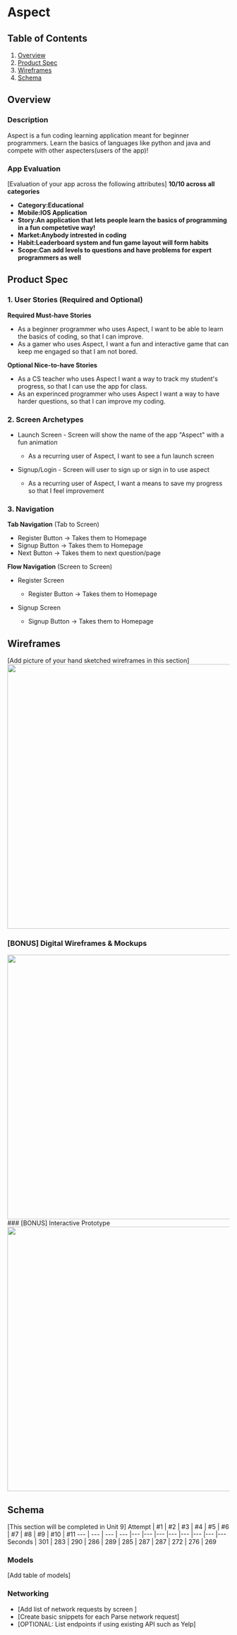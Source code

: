 # Aspect

## Table of Contents
1. [Overview](#Overview)
1. [Product Spec](#Product-Spec)
1. [Wireframes](#Wireframes)
2. [Schema](#Schema)

## Overview
### Description
Aspect is a fun coding learning application meant for beginner programmers. Learn the basics of languages like python and java and compete with other aspecters(users of the app)!

### App Evaluation
[Evaluation of your app across the following attributes]
**10/10 across all categories**
- **Category:Educational** 
- **Mobile:IOS Application**
- **Story:An application that lets people learn the basics of programming in a fun competetive way!**
- **Market:Anybody intrested in coding**
- **Habit:Leaderboard system and fun game layout will form habits**
- **Scope:Can add levels to questions and have problems for expert programmers as well**

## Product Spec

### 1. User Stories (Required and Optional)

**Required Must-have Stories**

* As a beginner programmer who uses Aspect, I want to be able to learn the basics of coding, so that I can improve.
* As a gamer who uses Aspect, I want a fun and interactive game that can keep me engaged so that I am not bored. 

**Optional Nice-to-have Stories**

* As a CS teacher who uses Aspect I want a way to track my student's progress, so that I can use the app for class.
* As an experinced programmer who uses Aspect I want a way to have harder questions, so that I can improve my coding. 

### 2. Screen Archetypes

* Launch Screen - Screen will show the name of the app "Aspect" with a fun animation
   * As a recurring user of Aspect, I want to see a fun launch screen
   
 * Signup/Login - Screen will user to sign up or sign in to use aspect
   * As a recurring user of Aspect, I want a means to save my progress so that I feel improvement

### 3. Navigation

**Tab Navigation** (Tab to Screen)

* Register Button -> Takes them to Homepage
* Signup Button -> Takes them to Homepage
* Next Button -> Takes them to next question/page

**Flow Navigation** (Screen to Screen)

* Register Screen 
   * Register Button -> Takes them to Homepage
   
* Signup Screen 
   * Signup Button -> Takes them to Homepage

## Wireframes
[Add picture of your hand sketched wireframes in this section]
<img src="https://recordit.co/1obdLmjTMn.gif" width=600>

### [BONUS] Digital Wireframes & Mockups
<img src="https://recordit.co/1obdLmjTMn.gif" width=600>
### [BONUS] Interactive Prototype
<img src="https://recordit.co/sJ6jGvZz5l.gif" width=600>

## Schema 
[This section will be completed in Unit 9]
Attempt | #1 | #2 | #3 | #4 | #5 | #6 | #7 | #8 | #9 | #10 | #11
--- | --- | --- | --- |--- |--- |--- |--- |--- |--- |--- |---
Seconds | 301 | 283 | 290 | 286 | 289 | 285 | 287 | 287 | 272 | 276 | 269

### Models
[Add table of models]
### Networking
- [Add list of network requests by screen ]
- [Create basic snippets for each Parse network request]
- [OPTIONAL: List endpoints if using existing API such as Yelp]


